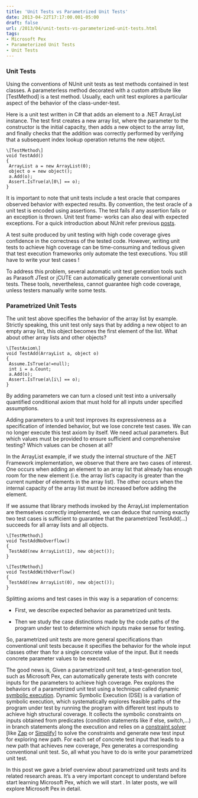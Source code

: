```yaml
---
title: 'Unit Tests vs Parametrized Unit Tests'
date: 2013-04-22T17:17:00.001-05:00
draft: false
url: /2013/04/unit-tests-vs-parameterized-unit-tests.html
tags: 
- Microsoft Pex
- Parameterized Unit Tests
- Unit Tests
---
```


### Unit Tests

Using the conventions of NUnit unit tests as test methods contained in test classes. A parameterless method decorated with a custom attribute like \[TestMethod\] is a test method. Usually, each unit test explores a particular aspect of the behavior of the class-under-test.

Here is a unit test written in C# that adds an element to a .NET ArrayList instance. The test first creates a new array list, where the parameter to the constructor is the initial capacity, then adds a new object to the array list, and finally checks that the addition was correctly performed by verifying that a subsequent index lookup operation returns the new object.

```
\[TestMethod\] 
void TestAdd() 
{ 
 ArrayList a = new ArrayList(0); 
 object o = new object(); 
 a.Add(o); 
 Assert.IsTrue(a\[0\] == o); 
}

```

It is important to note that unit tests include a test oracle that compares observed behavior with expected results. By convention, the test oracle of a unit test is encoded using assertions. The test fails if any assertion fails or an exception is thrown. Unit test frame- works can also deal with expected exceptions. For a quick introduction about NUnit refer previous [posts](http://ebeid-soliman.blogspot.com/search/label/NUnit).  

A test suite produced by unit testing with high code coverage gives confidence in the correctness of the tested code. However, writing unit tests to achieve high coverage can be time-consuming and tedious given that test execution frameworks only automate the test executions. You still have to write your test cases !  

To address this problem, several automatic unit test generation tools such as Parasoft JTest or jCUTE can automatically generate conventional unit tests. These tools, nevertheless, cannot guarantee high code coverage, unless testers manually write some tests.  

  

### Parametrized Unit Tests

  

The unit test above specifies the behavior of the array list by example. Strictly speaking, this unit test only says that by adding a new object to an empty array list, this object becomes the first element of the list. What about other array lists and other objects?

```
\[TestAxiom\]
void TestAdd(ArrayList a, object o) 
{
 Assume.IsTrue(a!=null);
 int i = a.Count;
 a.Add(o);
 Assert.IsTrue(a\[i\] == o);
}

```

By adding parameters we can turn a closed unit test into a universally quantified conditional axiom that must hold for all inputs under specified assumptions.  

Adding parameters to a unit test improves its expressiveness as a specification of intended behavior, but we lose concrete test cases. We can no longer execute this test axiom by itself. We need actual parameters. But which values must be provided to ensure sufficient and comprehensive testing? Which values can be chosen at all?  

In the ArrayList example, if we study the internal structure of the .NET Framework implementation, we observe that there are two cases of interest. One occurs when adding an element to an array list that already has enough room for the new element (i.e. the array list’s capacity is greater than the current number of elements in the array list). The other occurs when the internal capacity of the array list must be increased before adding the element.  

If we assume that library methods invoked by the ArrayList implementation are themselves correctly implemented, we can deduce that running exactly two test cases is sufficient to guarantee that the parametrized TestAdd(...) succeeds for all array lists and all objects.

```
\[TestMethod\]
void TestAddNoOverflow() 
{
 TestAdd(new ArrayList(1), new object());
}

\[TestMethod\]
void TestAddWithOverflow() 
{
 TestAdd(new ArrayList(0), new object());
}

```

Splitting axioms and test cases in this way is a separation of concerns:  

  
*   First, we describe expected behavior as parametrized unit tests.  
    
*   Then we study the case distinctions made by the code paths of the program under test to determine which inputs make sense for testing.

  

So, parametrized unit tests are more general specifications than conventional unit tests because it specifies the behavior for the whole input classes other than for a single concrete value of the input. But it needs concrete parameter values to be executed.

  

The good news is, Given a parametrized unit test, a test-generation tool, such as Microsoft Pex, can automatically generate tests with concrete inputs for the parameters to achieve high coverage. Pex explores the behaviors of a parametrized unit test using a technique called dynamic [symbolic execution](http://en.wikipedia.org/wiki/Symbolic_execution). Dynamic Symbolic Execution (DSE) is a variation of symbolic execution, which systematically explores feasible paths of the program under test by running the program with different test inputs to achieve high structural coverage. It collects the symbolic constraints on inputs obtained from predicates (condition statements like if else, switch,…) in branch statements along the execution and relies on a [constraint solver](http://en.wikipedia.org/wiki/Constraint_satisfaction_problem) \[like [Zap](http://research.microsoft.com/apps/pubs/default.aspx?id=70224) or [Simplify](http://www.hpl.hp.com/techreports/2003/HPL-2003-148.html)\] to solve the constraints and generate new test input for exploring new path. For each set of concrete test input that leads to a new path that achieves new coverage, Pex generates a corresponding conventional unit test. So, all what you have to do is write your parametrized unit test.

  

In this post we gave a brief overview about parametrized unit tests and its related research areas. It’s a very important concept to understand before start learning Microsoft Pex, which we will start . In later posts, we will explore Microsoft Pex in detail.